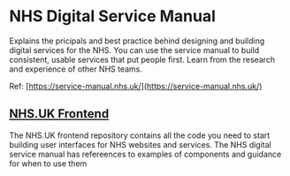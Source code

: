 # NHS Digital Service Manual

Explains the pricipals and best practice behind designing and building digital services for the NHS. You can use the service manual to build consistent, usable services that put people first. Learn from the research and experience of other NHS teams.

Ref: [https://service-manual.nhs.uk/](https://service-manual.nhs.uk/)


## [NHS.UK Frontend](https://nhsuk.github.io/nhsuk-frontend/)

The NHS.UK frontend repository contains all the code you need to start building user interfaces for NHS websites and services. The NHS digital service manual has refereences to examples of components and guidance for when to use them
